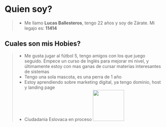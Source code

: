 # Quien soy?
> + Me llamo **Lucas Ballesteros**, tengo 22 años y soy de Zárate.
Mi legajo es: **11414**

## Cuales son mis Hobies?
> + Me gusta jugar al fútbol 5, tengo amigos con los que juego seguido. Empece un curso de Inglés para mejorar mi nivel, y últimamente estoy con mas ganas de cursar materias interesantes de sistemas
> + Tengo una sola mascota, es una perra de 1 año
> + Estoy aprendiendo sobre marketing digital, ya tengo dominio, host y landing page
> + Ciudadania Eslovaca en proceso <img src="https://image.freepik.com/foto-gratis/primer-plano-bandera-eslovaquia_181624-11770.jpg" width="100" >
